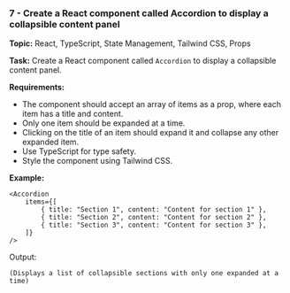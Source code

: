 ### 7 - Create a React component called Accordion to display a collapsible content panel

**Topic:** React, TypeScript, State Management, Tailwind CSS, Props

**Task:**
Create a React component called `Accordion` to display a collapsible content panel.

**Requirements:**

-   The component should accept an array of items as a prop, where each item has a title and content.
-   Only one item should be expanded at a time.
-   Clicking on the title of an item should expand it and collapse any other expanded item.
-   Use TypeScript for type safety.
-   Style the component using Tailwind CSS.

**Example:**

```tsx
<Accordion
    items={[
        { title: "Section 1", content: "Content for section 1" },
        { title: "Section 2", content: "Content for section 2" },
        { title: "Section 3", content: "Content for section 3" },
    ]}
/>
```

Output:

```
(Displays a list of collapsible sections with only one expanded at a time)
```
